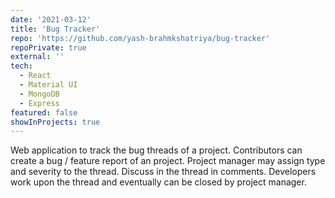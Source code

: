 ```yaml
---
date: '2021-03-12'
title: 'Bug Tracker'
repo: 'https://github.com/yash-brahmkshatriya/bug-tracker'
repoPrivate: true
external: ''
tech:
  - React
  - Material UI
  - MongoDB
  - Express
featured: false
showInProjects: true
---
```


Web application to track the bug threads of a project. Contributors can create a bug / feature report of an project. Project manager may assign type and severity to the thread. Discuss in the thread in comments. Developers work upon the thread and eventually can be closed by project manager.
